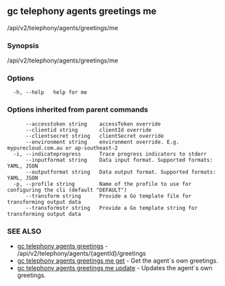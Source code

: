 ## gc telephony agents greetings me

/api/v2/telephony/agents/greetings/me

### Synopsis

/api/v2/telephony/agents/greetings/me

### Options

```
  -h, --help   help for me
```

### Options inherited from parent commands

```
      --accesstoken string    accessToken override
      --clientid string       clientId override
      --clientsecret string   clientSecret override
      --environment string    environment override. E.g. mypurecloud.com.au or ap-southeast-2
  -i, --indicateprogress      Trace progress indicators to stderr
      --inputformat string    Data input format. Supported formats: YAML, JSON
      --outputformat string   Data output format. Supported formats: YAML, JSON
  -p, --profile string        Name of the profile to use for configuring the cli (default "DEFAULT")
      --transform string      Provide a Go template file for transforming output data
      --transformstr string   Provide a Go template string for transforming output data
```

### SEE ALSO

* [gc telephony agents greetings](gc_telephony_agents_greetings.html)	 - /api/v2/telephony/agents/{agentId}/greetings
* [gc telephony agents greetings me get](gc_telephony_agents_greetings_me_get.html)	 - Get the agent`s own greetings.
* [gc telephony agents greetings me update](gc_telephony_agents_greetings_me_update.html)	 - Updates the agent`s own greetings.


